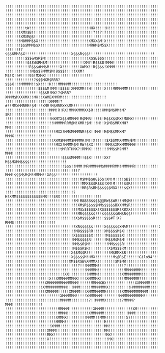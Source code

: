 <pre>
<code>
!!!!!!!!!!!!!!!!!!!!!!!!!!!!!!!!!!!!!!!!!!!!!!!!!!!!!!!!!!!!!!!!!!!!!!!!!t$$
!!!!!!!!!!!!!!!!!!!!!!!!!!!!!!!!!!!!!!!!!!!!!!!!!!!!!!!!!!!!!!!!!!!!!!!!!XM$
!!!!!!!!!!!!!!!!!!!!!!!!!!!!!!!!!!!!!!!!!!!!!!!!!!!!!!!!!!!!!!!!!!!!!!!!!!!!
!!!!!!!!!!!!!!!!!!!!!!!!!!!!!!!!!!!!!!!!!!!!!!!!!!!!!!!!!!!!!!!!!!!!!!!!!!!!
!!!!!!!!!!!!!!!!!!!!!!!!!!!!!!!!!!!!!!!!!!!!!!!!!!!!!!!!!!!!!!!!!!!!!!!!#!!!
!!!!!!!!!tW!!!!!!!!!!!!!!!!!!!!!!!!!!!HHX!!!!!H!!!!!!!!!!!!!!!!!!!!!!!!!!!!!
!!!!!!!XMX$B!!!!!!!!!!!!!!!!!!!!!!!!!!!!?!!?!?!!!!!!!!!!!!!!!!!!!!!!!!!!!!!!
!!!!!!!XMXM@$!!!!!!!!!!!!!!!!!!!!!!!!!!!!!!!!!!!!!!!!!!!!!!!!!!!!!!!!!!!!!!!
!!!!!!!M8MMM$$X!!!!!!!!!!!!!!!!!!!!!!!XMXX&M!X!!!!!!!!!!!!!!!!!!!!!!!!!!!!!!
!!!!!!!$$$MMM$$X!!!!!!!!!!!!!!!!!!!!!!MRHM$M5$X!!!!!!!!!!!!!!!!!!!!!!!!!!!!!
!!!!!!!?$$$6MM8$X!!!!!!!!!!!!!!!!!!!!!X$$$R$$$!!!!!!!!!!!!!!!!!!!!!!!!!!!!!!
!!!!!!!!!$$$&M$R$M!!!!!!!!!!!!!!!!!!!!X$$B$$$!!!!!!!!!!!!!!!!!!!!!!!!!!!!!!!
!!!!!!!!!!$$$W$RM$M!!!!!!!!!!!!!!!!!XM?!R$$$8!MMH!!!!!!!!!!!!!!!!!!!!!!!!!!!
!!!!!!!!!!!R$$$#MM$M!!!!!X!!!!!!!!XWMX!!R$$$$!XMMM!!!!!!!!!!!!!!!!!!!!!!!!!!
!!!!!!!!!!!!M$$$?MMM$M!8$$$!!!!!XXM?M$!X!!#!!!!95!MXMX!!!!!!!!!!!!!!!!!!!!!!
!!!!!!!!!!!!!?$$$MXM$RRR?$$$X!!!MMMMM!!$X!!!!K!!!MMMMMM!!!!!!!!!!!!!!!!!!!!!
!!!!!!!!!!!!!!!$$$&M!MM!!$$$$!XMMXMM!!H!!!!!!X!!!MRMMMMM!!!!!!!!!!!!!!!!!!!!
!!!!!!!!!!!!!!!!$$$M!MX!?$MBR?XMMM$MXXXMX!!MX!!XWMBXMMRM!!!!!!!!!!!!!!!!!!!!
!!!!!!!!!!!!!!!!!T!!XMMM!?#!!MMXMMRMM!$M!!!XMM!M$MRMXX$MM!!!!!!!!!!!!!!!!!!!
!!!!!!!!!!!!!!!!!!!!MMM!R!RX!MMMXMMMXX$R!!!!XMM$M$RM!M?$R!!!!!!!!!!!!!!!!!!!
!!!!!!!!!!!!!!!!!!!!!HXMTX$$HMMMM!M$MMR!!!!t!M$$X$$MX!M8MX!!!!!!!!!!!!!!!!!!
!!!!!!!!!!!!!!!!!!!!!!HMMMMRRM@M!XMR!$M!!!H!!X$M8$MRXMH?MM!!!!!!!!!!!!!!!!!!
!!!!!!!!!!!!!!!!!!!!!!!MXX!MM$MMMMNM!$X!!MM!!M$M$$MMXM?MMMX!!!!!!!!!!!!!!!!!
!!!!!!!!!!!!!!!!!!!!!!XRM$MMMM$MMMMR!M!!X!!!!!$X$$MMXMMM@$M!!!!!!!!!!!!!!!!!
!!!!!!!!!!!!!!!!!!!!!!!MXX!MMMM$M!MW!$XX!!!!!!MM$$XMXMMMMMH!!!!!!!!!!!!!!!!!
!!!!!!!!!!!!!!!!!!!!!!!!!tMRRTHMX?!RMMX!!!!!!!!MM$$M?MM?MMM!!!!!!!!!!!!!!!!!
!!!!!!!!!!!!!!!!!!!!!!!!!!$$$$MMMM!!$$X!!!!!!XX?M$$MXMM$$$$!!!!!!!!!!!!!!!!!
!!!!!!!!!!!!!!!!!!!!!!!!!!!$$$!!MMM!MRMMMMMM$MMMMRMM!MMMMMR!!!!!!!!!!!!!!!!!
!!!!!!!!!!!!!!!!!!!!!!!!!!!!!!!!!?MMM!$$$M$M$M!MMMM!!X8$$!!!!!!!!!!!!!!!!!!!
!!!!!!!!!!!!!!!!!!!!!!!!!!!!!!!!!!M$MM$$88$5$!XM!M!!!!$B$!!!!!!!!!!!!!!!!!!!
!!!!!!!!!!!!!!!!!!!!!!!!!!!!!!!!?!!MMX$$$R$$$!XM!M!!!!$$R!!!!!!!!!!!!!!!!!!!
!!!!!!!!!!!!!!!!!!!!!!!!!!!!!!!!!!!MR$R$BM$$$$$$M8X!!!$$X!!!!!!!!!!!!!!!!!!!
!!!!!!!!!!!!!!!!!!!!!!!!!!!!!!!?H!XMM$$$$$$$$$$$8MR!!!$RX!!!!!!!!!!!!!!!!!!!
!!!!!!!!!!!!!!!!!!!!!!!!!!!!!!!!M!M8888$$$$@@RW$$WM!!HM$M!!!!!!!!!!!!!!!!!!!
!!!!!!!!!!!!!!!!!!!!!!!!!!!!!!!!!XM$R$$$$$MM$$$$$$BXXMM$R!!!!!!!!!!!!!!!!!!!
!!!!!!!!!!!!!!!!!!!!!!!!!!!!!!!!!M$5$$$$$X!X$$$$$$$R!X8XX!!!!!!!!!!!!!!!!!!!
!!!!!!!!!!!!!!!!!!!!!!!!!!!!!!!!!MR$$$$$$!!!$$$$$$$6M$R$$!!!!!!!!!!!!!!!!!!!
!!!!!!!!!!!!!!!!!!!!!!!!!!!!!!!!X$M$$$$$R!!!!$$$#T!X?RMM$!!!!!!!!!!!!!!!!!!!
!!!!!!!!!!!!!!!!!!!!!!!!!!!!!!!!XR$$$$$$!!!!!X$$$$$$XM%M?!!!!!!!!!!!!!XX!!!!
!!!!!!!!!!!!!!!!!!!!!!!!!!!!!!!!M8$$$$RR!!!!!XM$$$$M$X!!!!!!!!!!!!!!!!!!!!!!
!!!!!!!!!!!!!!!!!!!!!!!!!!!!!!!X$$$$$$$X!!!!!!M$$$$$$X!!!!!!!!!!!!!!!!!!!!!!
!!!!!!!!!!!!!!!!!!!!!!!!!!!!!!!MM$$$$$R!!!!!!!M$$M$M$M!!!!!!!!!!!!!!!!!!!!!!
!!!!!!!!!!!!!!!!!!!!!!!!!!!!!!!MM$$6$M!!!!!!!!!MM$$$$R!!!!!!!!!!!!!!!!!!!!!!
!!!!!!!!!!!!!!!!!!!!!!!!!!!!!!!M$$$R$R!!!!!!!!!X$M$$$RM!!!!!!!!!!!!!!!!!!!!!
!!!!!!!!!!!!!!!!!!!!!!!!!!!!!!X$$M$$R!!!!!!!!!!!M$RMX$R!!!!!!!!!!!!!!!!!!!!!
!!!!!!!!!!!!!!!!!!!!!!!!!!!!!!X$$$$$M!HMX!!!!!!!!M$@R$E!!!!!!Gilo94'!!!!!!!!
!!!!!!!!!!!!!!!!!!!!!!!!!!!!!XM$$X$B%XMMMX!!!!!!!!$M$MR!!!!!!!!!!!!!!!!!!!!!
!!!!!!!!!!!!!!!!!!!!!!!!!!!!!!!!!?!!!MMMMM!!!!!!!!!!!!?!!!!!!!!!!!!!!!!!!!!!
!!!!!!!!!!!!!!!!!!!!!!!!!!!!!!!!!!!!!MMMMM!!!!!!!!!!!!MMMMHMMM!!!!!!!!!!!!!!
!!!!!!!!!!!!!!!!!!!!!!!!!!!XX!!!!!!!!!MMMM!!!!!!!!!!!XMMMMMMMM!!!!!!!!!!!!!!
!!!!!!!!!!!!!!!!!!!!X!!XMMMMMMMMX!!!!XMMMMX!!!!!!!!!!!MMMMMMM?!!!!!!!!!!!!!!
!!!!!!!!!!!!!!!!!!XMMMMMMMMMMMMMM!!!!!!MMMMXHX!!!!!!!!!!!!!XXMMMMM!!!!!!!!!!
!!!!!!!!!!!!!!!!!XMMMMMMMMMM!!!MMM!!!!!MMMMMMMX!!!!!!!!!!HMMMMMMMM!!!!!!!!!!
!!!!!!!!!!!!!!!!!!XMMMMM!!!!!XMMMM!!!XMMMMMMMM!!!!!!!XMMMMMMMMMMM!!!!!!!!!!!
!!!!!!!!!!!!!!!!!!!!!!!!!XMMMMMM!!!!!XMMMMMM!!!!!!!!MMMMMMMMMMM!!!!!!!!!!!!!
!!!!!!!!!!!!!!!!!!!!!!!!!MMMMM!!!!!!!!?!!MMMMX!!!!!!!?MMMM?MMM!!!!!!!!!!!!!!
!!!!!!!!!!!!!!!!!!!!!!!!MMMMM!!!!!!!!!!!XMMMM!!!!!!!!!!!!!XM!!!!!!!!!!!!!!!!
!!!!!!!!!!!!!!!!!!!!!!!!MMMM!!!!!!!!!!XMMMMMM!!!!!!!!!!!MMM!!!!!!!!!!!!!!!!!
!!!!!!!!!!!!!!!!!!!!!!!XMMMX!!!!!!!!!MMMM!!MMM!!!!!!!!!S?!!!!!!!!!!!!!!!!!!!
!!!!!!!!!!!!!!!!!!!!!!!MMMM!!!!!!!!!!!!!!!!!!M!!!!!!!!!!!!!!!!!!!!!!!!!!!!!!
!!!!!!!!!!!!!!!!!!!!!XMMM!!!!!!!!!!!!!!!!!!!!MM!!!!!!!!!!!!!!!!!!!!!!!!!!!!!
!!!!!!!!!!!!!!!!!!!XMMM!!!!!!!!!!!!!!!!!!!!!!MM!!!!!!!!!!!!!!!!!!!!!!!!!!!!!
!!!!!!!!!!!!!!!!!!!MMX!!!!!!!!!!!!!!!!!!!!!!!!MX!!!!!!!!!!!!!!!!!!!!!!!!!!!!
!!!!!!!!!!!!!!!!!!!X?!!!!!!!!!!!!!!!!!!!!!!!!!!MX!!!!!!!!!!!!!!!!!!!!!!!!!!!
!!!!!!!!!!!!!!!!!!!!!!!!!!!!!!!!!!!!!!!!!!!!!!!!!!!!!!!!!!!!!!!!!!!!!!!!!!!!
!!!!!!!!!!!!!!!!!!!!!!!!!!!!!!!!!!!!!!!!!!!!!!!!!!!!!!!!!!!!!!!!!!!!!!!!!!!!
</code>
</pre>
